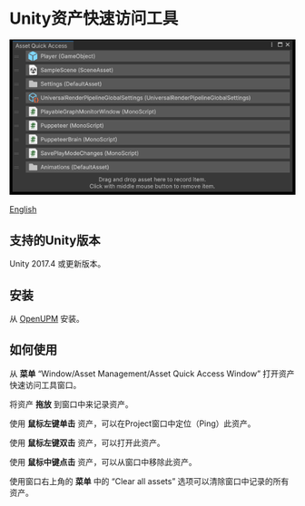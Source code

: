 # Unity资产快速访问工具

![Asset Quick Access Window](./Documents/imgs/img_sample_asset_quick_access_window.png)

[English](./README.md)

## 支持的Unity版本

Unity 2017.4 或更新版本。

## 安装

从 [OpenUPM](https://openupm.com/packages/com.greenbamboogames.assetquickaccess) 安装。

## 如何使用

从 **菜单** “Window/Asset Management/Asset Quick Access Window” 打开资产快速访问工具窗口。

将资产 **拖放** 到窗口中来记录资产。

使用 **鼠标左键单击** 资产，可以在Project窗口中定位（Ping）此资产。

使用 **鼠标左键双击** 资产，可以打开此资产。

使用 **鼠标中键点击** 资产，可以从窗口中移除此资产。

使用窗口右上角的 **菜单** 中的 “Clear all assets” 选项可以清除窗口中记录的所有资产。
